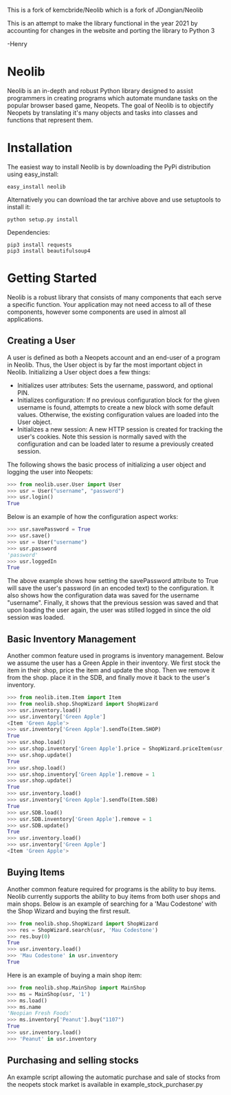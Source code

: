 This is a fork of kemcbride/Neolib which is a fork of JDongian/Neolib

This is an attempt to make the library functional in the year 2021 by accounting for changes in the website and porting the library to Python 3

-Henry

Neolib
======

Neolib is an in-depth and robust Python library designed to assist programmers in creating programs which automate mundane tasks on the popular browser based game, Neopets. The goal of Neolib is to objectify Neopets by translating it's many objects and tasks into classes and functions that represent them.

Installation
======

The easiest way to install Neolib is by downloading the PyPi distribution using easy_install:

```
easy_install neolib
```

Alternatively you can download the tar archive above and use setuptools to install it:

```
python setup.py install
```

Dependencies:
```
pip3 install requests
pip3 install beautifulsoup4
```

Getting Started
======

Neolib is a robust library that consists of many components that each serve a specific function. Your application may not need access to all of these components, however some components are used in almost all applications.

Creating a User
------

A user is defined as both a Neopets account and an end-user of a program in Neolib. Thus, the User object is by far the most important object in Neolib. Initializing a User object does a few things:

* Initializes user attributes: Sets the username, password, and optional PIN.
* Initializes configuration: If no previous configuration block for the given username is found, attempts to create a new block with some default values. Otherwise, the existing configuration values are loaded into the User object.
* Initializes a new session: A new HTTP session is created for tracking the user's cookies. Note this session is normally saved with the configuration and can be loaded later to resume a previously created session.

The following shows the basic process of initializing a user object and logging the user into Neopets:

```python
>>> from neolib.user.User import User
>>> usr = User("username", "password")
>>> usr.login()
True
```

Below is an example of how the configuration aspect works:

```python
>>> usr.savePassword = True
>>> usr.save()
>>> usr = User("username")
>>> usr.password
'password'
>>> usr.loggedIn
True
```

The above example shows how setting the savePassword attribute to True will save the user's password (in an encoded text) to the configuration. It also shows how the configuration data was saved for the username "username". Finally, it shows that the previous session was saved and that upon loading the user again, the user was stilled logged in since the old session was loaded.

Basic Inventory Management
------

Another common feature used in programs is inventory management. Below we assume the user has a Green Apple in their inventory. We first stock the item in their shop, price the item and update the shop. Then we remove it from the shop. place it in the SDB, and finally move it back to the user's inventory.

```python
>>> from neolib.item.Item import Item
>>> from neolib.shop.ShopWizard import ShopWizard
>>> usr.inventory.load()
>>> usr.inventory['Green Apple']
<Item 'Green Apple'>
>>> usr.inventory['Green Apple'].sendTo(Item.SHOP)
True
>>> usr.shop.load()
>>> usr.shop.inventory['Green Apple'].price = ShopWizard.priceItem(usr, 'Green Apple')
>>> usr.shop.update()
True
>>> usr.shop.load()
>>> usr.shop.inventory['Green Apple'].remove = 1
>>> usr.shop.update()
True
>>> usr.inventory.load()
>>> usr.inventory['Green Apple'].sendTo(Item.SDB)
True
>>> usr.SDB.load()
>>> usr.SDB.inventory['Green Apple'].remove = 1
>>> usr.SDB.update()
True
>>> usr.inventory.load()
>>> usr.inventory['Green Apple']
<Item 'Green Apple'>
```

Buying Items
------

Another common feature required for programs is the ability to buy items. Neolib currently supports the ability to buy items from both user shops and main shops. Below is an example of searching for a 'Mau Codestone' with the Shop Wizard and buying the first result.

```python
>>> from neolib.shop.ShopWizard import ShopWizard
>>> res = ShopWizard.search(usr, 'Mau Codestone')
>>> res.buy(0)
True
>>> usr.inventory.load()
>>> 'Mau Codestone' in usr.inventory
True
```

Here is an example of buying a main shop item:

```python
>>> from neolib.shop.MainShop import MainShop
>>> ms = MainShop(usr, '1')
>>> ms.load()
>>> ms.name
'Neopian Fresh Foods'
>>> ms.inventory['Peanut'].buy("1107")
True
>>> usr.inventory.load()
>>> 'Peanut' in usr.inventory
```

Purchasing and selling stocks
------

An example script allowing the automatic purchase and sale of stocks from the neopets stock market is available in example_stock_purchaser.py